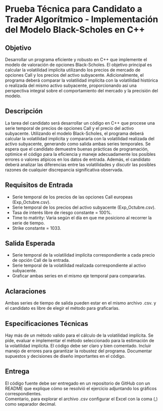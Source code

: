 # Prueba Técnica para Candidato a Trader Algorítmico - Implementación del Modelo Black-Scholes en C++

## Objetivo
Desarrollar un programa eficiente y robusto en C++ que implemente el modelo de valoración de opciones Black-Scholes. El objetivo principal es calcular la volatilidad implícita utilizando los precios de mercado de opciones Call y los precios del activo subyacente. Adicionalmente, el programa deberá comparar la volatilidad implícita con la volatilidad histórica o realizada del mismo activo subyacente, proporcionando así una perspectiva integral sobre el comportamiento del mercado y la precisión del modelo.

## Descripción
La tarea del candidato será desarrollar un código en C++ que procese una serie temporal de precios de opciones Call y el precio del activo subyacente. Utilizando el modelo Black-Scholes, el programa deberá calcular la volatilidad implícita y compararla con la volatilidad realizada del activo subyacente, generando como salida ambas series temporales. Se espera que el candidato demuestre buenas prácticas de programación, optimice el código para la eficiencia y maneje adecuadamente los posibles errores o valores atípicos en los datos de entrada. Además, el candidato deberá analizar las diferencias entre las volatilidades y discutir las posibles razones de cualquier discrepancia significativa observada.

## Requisitos de Entrada
* Serie temporal de los precios de las opciones Call europeas (Exp\_Octubre.csv).
* Serie temporal de los precios del activo subyacente (Exp\_Octubre.csv).
* Tasa de interés libre de riesgo constante = 100%.
* Time to matirity: Varia según el día en que me posiciono al recorrer la serie de tiempo.
* Strike constante = 1033.

## Salida Esperada
* Serie temporal de la volatilidad implícita correspondiente a cada precio de opción Call de la entrada.
* Serie temporal de la volatilidad realizada correspondiente al activo subyacente.
* Graficar ambas series en el mismo eje temporal para compararlas.

## Aclaraciones
Ambas series de tiempo de salida pueden estar en el mismo archivo .csv. y el candidato es libre de elegir el método para graficarlas.

## Especificaciones Técnicas
Hay más de un método valido para el cálculo de la volatilidad implícita. Se pide, evaluar e implementar el método seleccionado para la estimación de la volatilidad implícita. El código debe ser claro y bien comentado. Incluir manejo de errores para garantizar la robustez del programa. Documentar supuestos y decisiones de diseño importantes en el código.

## Entrega
El código fuente debe ser entregado en un repositorio de GitHub con un README que explique cómo se resolvió el ejercicio adjuntando los gráficos correspondientes.  
Comentario, para explorar el archivo .csv configurar el Excel con la coma (,) como separador decimal.
